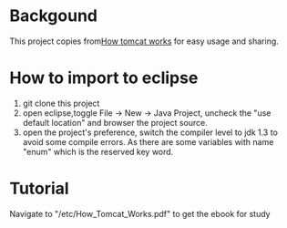 # Backgound

This project copies from[How tomcat works](http://www.brainysoftware.com/9780975212806;jsessionid=5ADF8941C3AFFF75D29B0693209B6E81) for easy usage and sharing.

# How to import to eclipse 

1. git clone this project 
1. open eclipse,toggle File -> New -> Java Project, uncheck the "use default location" and browser the project source.
1. open the project's preference, switch the compiler level to jdk 1.3 to avoid some compile errors. As there are some variables with name "enum" which is the reserved key word.

# Tutorial

Navigate to "/etc/How_Tomcat_Works.pdf" to get the ebook for study